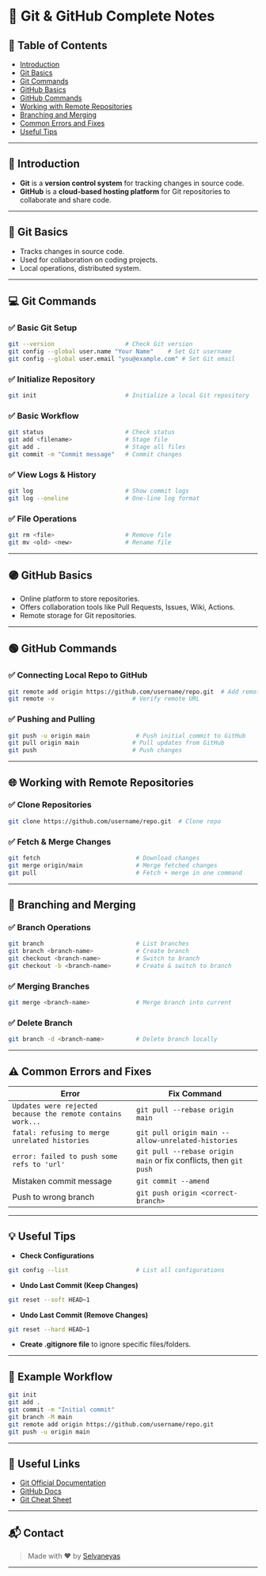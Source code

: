 # 📘 Git & GitHub Complete Notes

## 📑 Table of Contents
- [Introduction](#introduction)
- [Git Basics](#git-basics)
- [Git Commands](#git-commands)
- [GitHub Basics](#github-basics)
- [GitHub Commands](#github-commands)
- [Working with Remote Repositories](#working-with-remote-repositories)
- [Branching and Merging](#branching-and-merging)
- [Common Errors and Fixes](#common-errors-and-fixes)
- [Useful Tips](#useful-tips)

---

## 🔰 Introduction

- **Git** is a **version control system** for tracking changes in source code.
- **GitHub** is a **cloud-based hosting platform** for Git repositories to collaborate and share code.

---

## 🔵 Git Basics

- Tracks changes in source code.
- Used for collaboration on coding projects.
- Local operations, distributed system.

---

## 💻 Git Commands

### ✅ Basic Git Setup
```bash
git --version                    # Check Git version
git config --global user.name "Your Name"    # Set Git username
git config --global user.email "you@example.com" # Set Git email
```

### ✅ Initialize Repository
```bash
git init                         # Initialize a local Git repository
```

### ✅ Basic Workflow
```bash
git status                       # Check status
git add <filename>               # Stage file
git add .                        # Stage all files
git commit -m "Commit message"   # Commit changes
```

### ✅ View Logs & History
```bash
git log                          # Show commit logs
git log --oneline                # One-line log format
```

### ✅ File Operations
```bash
git rm <file>                    # Remove file
git mv <old> <new>               # Rename file
```

---

## 🟣 GitHub Basics

- Online platform to store repositories.
- Offers collaboration tools like Pull Requests, Issues, Wiki, Actions.
- Remote storage for Git repositories.

---

## 🟢 GitHub Commands

### ✅ Connecting Local Repo to GitHub
```bash
git remote add origin https://github.com/username/repo.git  # Add remote repo
git remote -v                      # Verify remote URL
```

### ✅ Pushing and Pulling
```bash
git push -u origin main             # Push initial commit to GitHub
git pull origin main               # Pull updates from GitHub
git push                           # Push changes
```

---

## 🌐 Working with Remote Repositories

### ✅ Clone Repositories
```bash
git clone https://github.com/username/repo.git  # Clone repo
```

### ✅ Fetch & Merge Changes
```bash
git fetch                           # Download changes
git merge origin/main               # Merge fetched changes
git pull                            # Fetch + merge in one command
```

---

## 🌿 Branching and Merging

### ✅ Branch Operations
```bash
git branch                          # List branches
git branch <branch-name>            # Create branch
git checkout <branch-name>          # Switch to branch
git checkout -b <branch-name>       # Create & switch to branch
```

### ✅ Merging Branches
```bash
git merge <branch-name>             # Merge branch into current
```

### ✅ Delete Branch
```bash
git branch -d <branch-name>         # Delete branch locally
```

---

## ⚠️ Common Errors and Fixes

| Error                                                                 | Fix Command                                                      |
|----------------------------------------------------------------------|------------------------------------------------------------------|
| `Updates were rejected because the remote contains work...`           | `git pull --rebase origin main`                                   |
| `fatal: refusing to merge unrelated histories`                       | `git pull origin main --allow-unrelated-histories`                |
| `error: failed to push some refs to 'url'`                           | `git pull --rebase origin main` or fix conflicts, then `git push` |
| Mistaken commit message                                              | `git commit --amend`                                              |
| Push to wrong branch                                                 | `git push origin <correct-branch>`                                |

---

## 💡 Useful Tips

- **Check Configurations**
```bash
git config --list                   # List all configurations
```

- **Undo Last Commit (Keep Changes)**
```bash
git reset --soft HEAD~1
```

- **Undo Last Commit (Remove Changes)**
```bash
git reset --hard HEAD~1
```

- **Create .gitignore file** to ignore specific files/folders.

---

## 🚀 Example Workflow

```bash
git init
git add .
git commit -m "Initial commit"
git branch -M main
git remote add origin https://github.com/username/repo.git
git push -u origin main
```

---

## 🌟 **Useful Links**
- [Git Official Documentation](https://git-scm.com/doc)
- [GitHub Docs](https://docs.github.com/en)
- [Git Cheat Sheet](https://education.github.com/git-cheat-sheet-education.pdf)

---

## 📬 Contact
> Made with ❤️ by [Selvaneyas](https://github.com/selvaneyas)

---